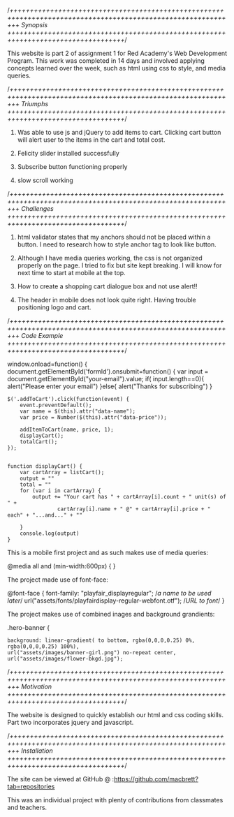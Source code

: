 
/*++++++++++++++++++++++++++++++++++++++++++++++++++++++++++++++++++++++++++++++++++++++++++++++++++++++++++++++
Synopsis
 +++++++++++++++++++++++++++++++++++++++++++++++++++++++++++++++++++++++++++++++++++*/

This website is part 2 of assignment 1 for Red Academy's Web Development Program.
This work was completed in 14 days and involved applying concepts learned over the week, such as html
using css to style, and media queries.

/*++++++++++++++++++++++++++++++++++++++++++++++++++++++++++++++++++++++++++++++++++++++++++++++++++++++++++++++
Triumphs
 +++++++++++++++++++++++++++++++++++++++++++++++++++++++++++++++++++++++++++++++++++*/

1. Was able to use js and jQuery to add items to cart.
Clicking cart button will alert user to the items in the cart and total cost.

2. Felicity slider installed successfully

3. Subscribe button functioning properly

4. slow scroll working


/*++++++++++++++++++++++++++++++++++++++++++++++++++++++++++++++++++++++++++++++++++++++++++++++++++++++++++++++
Challenges
 +++++++++++++++++++++++++++++++++++++++++++++++++++++++++++++++++++++++++++++++++++*/
1. html validator states that my anchors should not be placed within a button.
I need to research how to style anchor tag to look like button.

2. Although I have media queries working, the css is not organized
properly on the page. I tried to fix but site kept breaking.
I will know for next time to start at mobile at the top.

3. How to create a shopping cart dialogue box and not use alert!!

4. The header in mobile does not look quite right. Having trouble
positioning logo and cart.


/*++++++++++++++++++++++++++++++++++++++++++++++++++++++++++++++++++++++++++++++++++++++++++++++++++++++++++++++
Code Example
 +++++++++++++++++++++++++++++++++++++++++++++++++++++++++++++++++++++++++++++++++++*/

 window.onload=function() {
     document.getElementById('formId').onsubmit=function() {
         var input = document.getElementById("your-email").value;
         if( input.length==0){
             alert("Please enter your email")
         }else{
             alert("Thanks for subscribing")
         }

    $('.addToCart').click(function(event) {
        event.preventDefault();
        var name = $(this).attr("data-name");
        var price = Number($(this).attr("data-price"));

        addItemToCart(name, price, 1);
        displayCart();
        totalCart();
    });


    function displayCart() {
        var cartArray = listCart();
        output = ""
        total = ""
        for (var i in cartArray) {
            output += "Your cart has " + cartArray[i].count + " unit(s) of " +
                    cartArray[i].name + " @" + cartArray[i].price + " each" + "...and..." + ""

        }
        console.log(output)
    }

This is a mobile first project and as such makes use of media queries:

@media all and (min-width:600px)  {
}

The project made use of font-face:

@font-face {
    font-family: "playfair_displayregular"; /*a name to be used later*/
    url("assets/fonts/playfairdisplay-regular-webfont.otf"); /*URL to font*/
}

The project makes use of combined inages and background grandients:

.hero-banner {

    background: linear-gradient( to bottom, rgba(0,0,0,0.25) 0%, rgba(0,0,0,0.25) 100%),
    url("assets/images/banner-girl.png") no-repeat center,
    url("assets/images/flower-bkgd.jpg");



/*++++++++++++++++++++++++++++++++++++++++++++++++++++++++++++++++++++++++++++++++++++++++++++++++++++++++++++++
Motivation
 +++++++++++++++++++++++++++++++++++++++++++++++++++++++++++++++++++++++++++++++++++*/

The website is designed to quickly establish our html and css coding skills. Part two
incorporates jquery and javascript.



/*++++++++++++++++++++++++++++++++++++++++++++++++++++++++++++++++++++++++++++++++++++++++++++++++++++++++++++++
Installation
 +++++++++++++++++++++++++++++++++++++++++++++++++++++++++++++++++++++++++++++++++++*/

The site can be viewed at GitHub @ :https://github.com/macbrett?tab=repositories

This was an individual project with plenty of contributions from classmates and teachers.



